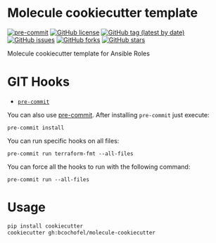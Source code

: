 # Molecule cookiecutter template

[![pre-commit](https://img.shields.io/badge/pre--commit-enabled-brightgreen?logo=pre-commit&logoColor=white)](https://github.com/pre-commit/pre-commit)
[![GitHub license](https://img.shields.io/github/license/bcochofel/molecule-cookiecutter.svg)](https://github.com/bcochofel/molecule-cookiecutter/blob/master/LICENSE)
[![GitHub tag (latest by date)](https://img.shields.io/github/v/tag/bcochofel/molecule-cookiecutter)](https://github.com/bcochofel/molecule-cookiecutter/tags)
[![GitHub issues](https://img.shields.io/github/issues/bcochofel/molecule-cookiecutter.svg)](https://github.com/bcochofel/molecule-cookiecutter/issues/)
[![GitHub forks](https://img.shields.io/github/forks/bcochofel/molecule-cookiecutter.svg?style=social&label=Fork&maxAge=2592000)](https://github.com/bcochofel/molecule-cookiecutter/network/)
[![GitHub stars](https://img.shields.io/github/stars/bcochofel/molecule-cookiecutter.svg?style=social&label=Star&maxAge=2592000)](https://github.com/bcochofel/molecule-cookiecutter/stargazers/)

Molecule cookiecutter template for Ansible Roles

# GIT Hooks

* [`pre-commit`](https://pre-commit.com/#install)

You can also use [pre-commit](https://pre-commit.com/#install). After installing
`pre-commit` just execute:

```ShellSession
pre-commit install
```

You can run specific hooks on all files:

```ShellSession
pre-commit run terraform-fmt --all-files
```

You can force all the hooks to run with the following command:

```ShellSession
pre-commit run --all-files
```

# Usage

```bash
pip install cookiecutter
cookiecutter gh:bcochofel/molecule-cookiecutter
```